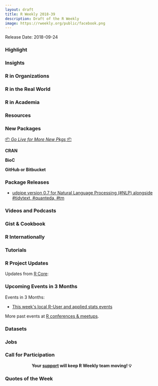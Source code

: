 ```yaml
---
layout: draft
title: R Weekly 2018-39
description: Draft of the R Weekly
image: https://rweekly.org/public/facebook.png
---
```


Release Date: 2018-09-24

###  Highlight



### Insights


###  R in Organizations



### R in the Real World



###  R in Academia



###  Resources




###  New Packages

<p class="added-hostname"><a href="https://rweekly.org/live" target="_blank" class="externalLink">📦 <i>Go Live for More New Pkgs</i> 📦</a></p>

**CRAN**



**BioC**


**GitHub or Bitbucket**


### Package Releases

+ [udpipe version 0.7 for Natural Language Processing (#NLP) alongside #tidytext, #quanteda, #tm](http://bnosac.be/index.php/blog/81-udpipe-version-0-7-for-natural-language-processing-nlp-alongside-tidytext-quanteda-tm) 

###  Videos and Podcasts



### Gist & Cookbook




### R Internationally


###  Tutorials


<!--<div class="post-more-begi
n"></div><div class="post-more-end"></div>-->

###  R Project Updates

Updates from [R Core](http://developer.r-project.org/blosxom.cgi/R-devel/NEWS):






###  Upcoming Events in 3 Months

Events in 3 Months:

+ [This week's local R-User and applied stats events](https://community.rstudio.com/c/irl)

More past events at [R conferences & meetups](https://conf.rweekly.org).

### Datasets




### Jobs




###  Call for Participation



<p class="hide-support added-hostname support-rweekly" style="text-align: center;font-weight: bold;">Your <a class="non-visited externalLink" href="https://www.patreon.com/rweekly" onclick="pas(this)">support</a> will keep R Weekly team moving! 💡</p>

###  Quotes of the Week

